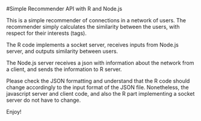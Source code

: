 #Simple Recommender API with R and Node.js

This is a simple recommender of connections in a network of users. The recommender simply calculates the similarity between the users, with respect for their interests (tags).

The R code implements a socket server, receives inputs from Node.js server, and outputs similarity between users.

The Node.js server receives a json with information about the network from a client, and sends the information to R server.

Please check the JSON formatting and understand that the R code should change accordingly to the input format of the JSON file. Nonetheless, the javascript server and client code, and also the R part implementing a socket server do not have to change.

Enjoy!

